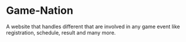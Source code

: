 # Game-Nation
A website that handles different that are involved in any game event like registration, schedule, result and many more.
